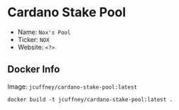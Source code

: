 # Cardano Stake Pool

- Name: `Nox's Pool`
- Ticker: `NOX`
- Website: `<?>`

## Docker Info

Image: `jcuffney/cardano-stake-pool:latest`

`docker build -t jcuffney/cardano-stake-pool:latest .` 
